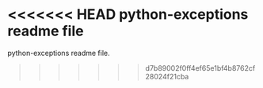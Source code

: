 <<<<<<< HEAD
python-exceptions readme file
=======
python-exceptions readme file.
>>>>>>> d7b89002f0ff4ef65e1bf4b8762cf28024f21cba

